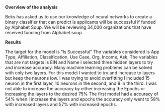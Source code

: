 **Overview of the analysis**

Beks has asked us to use our knowledge of neural networks to create a binary classifier that can predict is applicants will be successful if funded by Alphabet Soup. We will be reviewing 34,000 organizations that have received funding from Alphabet soup. 

**Results** 

The target for the model is “Is Successful” 
The variables considered is App Type, Affiliation, Classification, Use Case, Org, Income, Ask, 
The variables that are not targets is EIN and Name 
I selected three hidden layers to try and increase accuracy. Many machine learning problems can be solved with only two layers. For this model I wanted to try and increase to layers but keep the neurons low. I was trying to avoid overfitting I included 15 neuron in the first layer, 10 neurons in the second, and 8 in the third. 
I was not able to increase the accuracy by either increasing the Epochs or increasing the layers to the desired 75% The first model had a accuracy of 54% when I increase the layers and epochs the accuracy only went to 58% with increased layers and 57% with increased epochs. 
